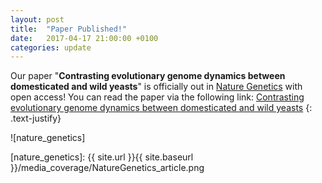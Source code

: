 ```yaml
---
layout: post
title:  "Paper Published!"
date:   2017-04-17 21:00:00 +0100
categories: update
---
```


Our paper "**Contrasting evolutionary genome dynamics between domesticated and wild yeasts**" is officially out in [Nature Genetics](https://www.nature.com/ng/index.html) with open access! You can read the paper via the following link:
[Contrasting evolutionary genome dynamics between domesticated and wild yeasts](https://www.nature.com/ng/journal/vaop/ncurrent/full/ng.3847.html)
{: .text-justify}


![nature_genetics]

[nature_genetics]: {{ site.url }}{{ site.baseurl }}/media_coverage/NatureGenetics_article.png
